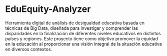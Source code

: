 # EduEquity-Analyzer
Herramienta digital de análisis de desigualdad educativa basada en técnicas de Big Data, diseñada para investigar y comprender las disparidades en la finalización de diferentes niveles educativos en distintos países y regiones. Este proyecto tiene como objetivo promover la equidad en la educación al proporcionar una visión integral de la situación educativa en diversos contextos.
